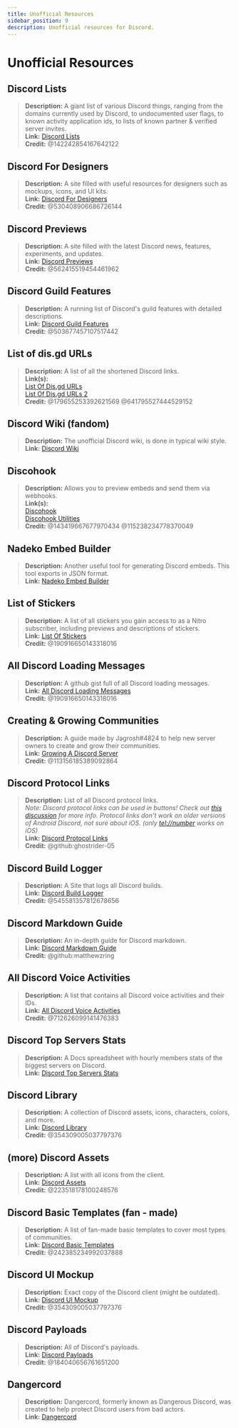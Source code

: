 ```yaml
---
title: Unofficial Resources
sidebar_position: 9
description: Unofficial resources for Discord.
---
```


# Unofficial Resources

## Discord Lists

> **Description:** A giant list of various Discord things, ranging from the domains currently used by Discord, to undocumented user flags, to known activity application ids, to lists of known partner & verified server invites.   <br/>
**Link:** [Discord Lists](https://github.com/Delitefully/DiscordLists)   <br/>
**Credit:** @142242854167642122

## Discord For Designers

> **Description:** A site filled with useful resources for designers such as mockups, icons, and UI kits.  <br/>
**Link:** [Discord For Designers](https://dfd.muatex.uk/)  <br/>
**Credit:** @530408906686726144

## Discord Previews

> **Description:** A site filled with the latest Discord news, features, experiments, and updates.  <br/>
**Link:** [Discord Previews](https://discordpreviews.com/)  <br/>
**Credit:** @562415519454461962

## Discord Guild Features

> **Description:** A running list of Discord's guild features with detailed descriptions.   <br/>
**Link:** [Discord Guild Features](https://gist.github.com/Techy/ecc60b12e94f8fc8185f09b82aa91dd2)  <br/>
**Credit:** @503677457107517442

## List of dis.gd URLs

> **Description:** A list of all the shortened Discord links.   <br/>
**Link(s):**  <br/>
[List Of Dis.gd URLs](https://herogamers.dev/dis.gd/)   <br/>
[List Of Dis.gd URLs 2](https://thecutefoxxy.com/discord-shortlinks)  <br/>
**Credit:** @179655253392621569 @641795527444529152

## Discord Wiki (fandom)

> **Description:** The unofficial Discord wiki, is done in typical wiki style.   <br/>
**Link:** [Discord Wiki](https://discord.fandom.com/wiki/Discord)

## Discohook

> **Description:** Allows you to preview embeds and send them via webhooks.   <br/>
**Link(s):** <br/>
[Discohook](https://discohook.org/)   <br/>
[Discohook Utilities](https://dutils.shay.cat/)  <br/>
**Credit:** @143419667677970434 @115238234778370049

## Nadeko Embed Builder

> **Description:** Another useful tool for generating Discord embeds. This tool exports in JSON format.   <br/>
**Link:** [Nadeko Embed Builder](https://eb.nadeko.bot/)

## List of Stickers

> **Description:** A list of all stickers you gain access to as a Nitro subscriber, including previews and descriptions of stickers.   <br/>
**Link:** [List Of Stickers](https://stickers.advaith.io/)   <br/>
**Credit:** @190916650143318016

## All Discord Loading Messages

> **Description:** A github gist full of all Discord loading messages.  <br/>
**Link:** [All Discord Loading Messages](https://gist.github.com/advaith1/540543d6a2b7fd66abdb0eb02c002f88)  <br/>
**Credit:** @190916650143318016

## Creating & Growing Communities

> **Description:** A guide made by Jagrosh#4824 to help new server owners to create and grow their communities.   <br/>
**Link:** [Growing A Discord Server](https://gist.github.com/jagrosh/342324d7084c9ebdac2fa3d0cd759d10)   <br/>
**Credit:** @113156185389092864

## Discord Protocol Links

> **Description:** List of all Discord protocol links.   <br/>
*Note: Discord protocol links can be used in buttons! Check out [this discussion](https://github.com/discord/discord-api-docs/discussions/3347#discussioncomment-1405699) for more info. Protocol links don't work on older versions of Android Discord, not sure about iOS. (only <tel://number> works on iOS)*   <br/>
**Link:** [Discord Protocol Links](https://gist.github.com/ghostrider-05/8f1a0bfc27c7c4509b4ea4e8ce718af0)   <br/>
**Credit:** @github:ghostrider-05

## Discord Build Logger

> **Description:** A Site that logs all Discord builds.   <br/>
**Link:** [Discord Build Logger](https://discord.sale/)  
**Credit:** @545581357812678656

## Discord Markdown Guide

> **Description:** An in-depth guide for Discord markdown.  <br/>
**Link:** [Discord Markdown Guide](https://gist.github.com/matthewzring/9f7bbfd102003963f9be7dbcf7d40e51)  <br/>
**Credit:** @github:matthewzring

## All Discord Voice Activities

> **Description:** A list that contains all Discord voice activities and their IDs.   <br/>
**Link:** [All Discord Voice Activities](https://gist.github.com/GeneralSadaf/42d91a2b6a93a7db7a39208f2d8b53ad)   <br/>
**Credit:** @712626099141476383

## Discord Top Servers Stats

> **Description:** A Docs spreadsheet with hourly members stats of the biggest servers on Discord.   <br/>
**Link:** [Discord Top Servers Stats](https://docs.google.com/spreadsheets/d/1gRQ44Goa8x_M714pSmPXLHW3BAK5LzWzRn1MVXPeVn4/edit#gid=0)

## Discord Library

> **Description:** A collection of Discord assets, icons, characters, colors, and more.   <br/>
**Link:** [Discord Library](https://www.figma.com/community/file/1114896965920105129)   <br/>
**Credit:** @354309005037797376

## (more) Discord Assets

> **Description:** A list with all icons from the client.   <br/>
**Link:** [Discord Assets](https://gitlab.com/derpystuff/discord-asset-datamining )   <br/>
**Credit:** @223518178100248576

## Discord Basic Templates (fan - made)

> **Description:** A list of fan-made basic templates to cover most types of communities.  <br/>
**Link:** [Discord Basic Templates](https://gist.github.com/srnyx/12922980e75cf14508990bb36a6989a9)  <br/>
**Credit:** @242385234992037888

## Discord UI Mockup

> **Description:** Exact copy of the Discord client (might be outdated).   <br/>
**Link:** [Discord UI Mockup](https://www.figma.com/community/file/994323951589690341/Discord-Desktop-UI)   <br/>
**Credit:** @354309005037797376

## Discord Payloads

> **Description:** All of Discord's payloads.   <br/>
**Link:** [Discord Payloads](https://github.com/discord-payloads/discord-payloads)   <br/>
**Credit:** @184040656761651200

## Dangercord

> **Description:** Dangercord, formerly known as Dangerous Discord, was created to help protect Discord users from bad actors. <br/>
**Link:** [Dangercord](https://dangercord.com/)   <br/>
